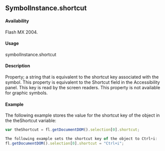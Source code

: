 ## SymbolInstance.shortcut

#### Availability

Flash MX 2004.

#### Usage

symbolInstance.shortcut

#### Description

Property; a string that is equivalent to the shortcut key associated with the symbol. This property is equivalent to the Shortcut field in the Accessibility panel. This key is read by the screen readers.
This property is not available for graphic symbols.

#### Example

The following example stores the value for the shortcut key of the object in the theShortcut variable:

```javascript
var theShortcut = fl.getDocumentDOM().selection[0].shortcut; 

The following example sets the shortcut key of the object to Ctrl+i: 
fl.getDocumentDOM().selection[0].shortcut = "Ctrl+i";

```